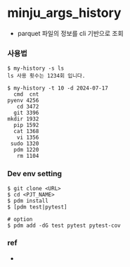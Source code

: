 # minju_args_history
- parquet 파일의 정보를 cli 기반으로 조회

### 사용법
```
$ my-history -s ls
ls 사용 횟수는 1234회 입니다.

$ my-history -t 10 -d 2024-07-17
  cmd  cnt
pyenv 4256
   cd 3472
  git 3396
mkdir 1932
  pip 1592
  cat 1368
   vi 1356
 sudo 1320
  pdm 1220
   rm 1104
```

### Dev env setting
```
$ git clone <URL>
$ cd <PJT_NAME>
$ pdm install
$ [pdm test|pytest]

# option
$ pdm add -dG test pytest pytest-cov
```

### ref
- 
